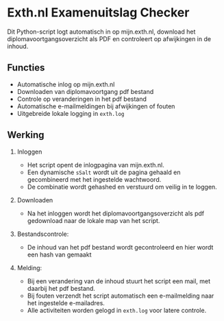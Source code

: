 # Exth.nl Examenuitslag Checker

Dit Python-script logt automatisch in op mijn.exth.nl, download het diplomavoortgangsoverzicht als PDF en controleert op afwijkingen in de inhoud.

## Functies

- Automatische inlog op mijn.exth.nl
- Downloaden van diplomavoortgang pdf bestand
- Controle op veranderingen in het pdf bestand
- Automatische e-mailmeldingen bij afwijkingen of fouten
- Uitgebreide lokale logging in `exth.log`

## Werking

1. Inloggen
   - Het script opent de inlogpagina van mijn.exth.nl.
   - Een dynamische `sSalt` wordt uit de pagina gehaald en gecombineerd met het ingestelde wachtwoord.
   - De combinatie wordt gehashed en verstuurd om veilig in te loggen.

2. Downloaden
   - Na het inloggen wordt het diplomavoortgangsoverzicht als pdf gedownload naar de lokale map van het script.

3. Bestandscontrole:
   - De inhoud van het pdf bestand wordt gecontroleerd en hier wordt een hash van gemaakt

4. Melding:
   - Bij een verandering van de inhoud stuurt het script een mail, met daarbij het pdf bestand.
   - Bij fouten verzendt het script automatisch een e-mailmelding naar het ingestelde e-mailadres.
   - Alle activiteiten worden gelogd in `exth.log` voor latere controle.
